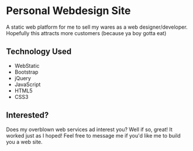 # Personal Webdesign Site
A static web platform for me to sell my wares as a web designer/developer. Hopefully this attracts more customers (because ya boy gotta eat)

## Technology Used
- WebStatic
- Bootstrap
- jQuery
- JavaScript
- HTML5
- CSS3

## Interested?
Does my overblown web services ad interest you? Well if so, great! It worked just as I hoped! Feel free to message me if you'd like me to build you a web site.
